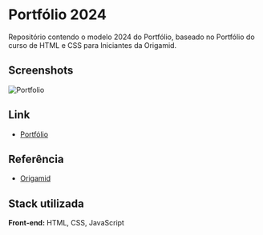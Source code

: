 
# Portfólio 2024

Repositório contendo o modelo 2024 do Portfólio, baseado no Portfólio do curso de HTML e CSS para Iniciantes da Origamid.



## Screenshots

![Portfolio](https://github.com/diegorafaelvieira/projeto/assets/31875207/224b6464-bbd8-402c-b36e-e0f1d2fd94e1)



## Link

 - [Portfólio](https://diegorafaelvieira.github.io/projeto/)



## Referência

 - [Origamid](https://www.origamid.com/curso/html-e-css-para-iniciantes/)


## Stack utilizada

**Front-end:** HTML, CSS, JavaScript


